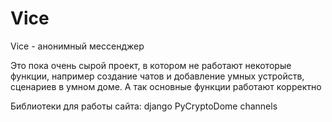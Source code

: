 # Vice
Vice - анонимный мессенджер

Это пока очень сырой проект, в котором не работают некоторые функции, например создание чатов и добавление умных устройств, сценариев в умном доме. А так основные функции работают корректно

Библиотеки для работы сайта:
django
PyCryptoDome
channels
